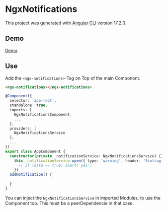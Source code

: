 # NgxNotifications

This project was generated with [Angular CLI](https://github.com/angular/angular-cli) version 17.2.0.

## Demo

[Demo](https://christophhu.github.io/ngx-notifications/)

## Use
Add the `<ngx-notifications>`-Tag on Top of the main Component.
```html
<ngx-notifications></ngx-notifications>
```

```typescript
@Component({
  selector: 'app-root',
  standalone: true,
  imports: [
    NgxNotificationsComponent,
    ...
  ],
  providers: [
    NgxNotificationsService
  ],
  ...
})
export class AppComponent {
  constructor(private _notificationService: NgxNotificationsService) {}
    this._notificationService.open({ type: 'warning', header: 'Eintrag löschen', message: 'Soll der Eintrag wirklich gelöscht werden?', autoClose: false })?.subscribe((data: any) => { 
      // if (data == true) alert('yes')
    })
  addNotification() {
    
  }
}
```

You can inject the `NgxNotificationsService` in imported Modules, to use the Component too. This must be a peerDependencie in that case.
